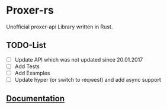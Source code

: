 # Proxer-rs

Unofficial proxer-api Library written in Rust.

## TODO-List
- [ ] Update API which was not updated since 20.01.2017
- [ ] Add Tests
- [ ] Add Examples
- [ ] Update hyper (or switch to reqwest) and add async support

## [Documentation](https://souryo.github.io/proxer-rs/proxer/index.html)

